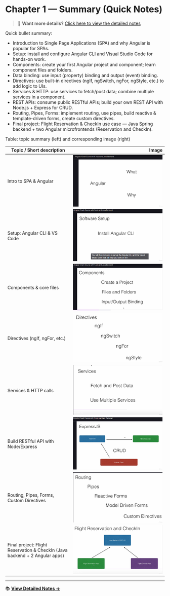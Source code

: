 # Chapter 1 — Summary (Quick Notes)

> 📖 **Want more details?** [Click here to view the detailed notes](detailed-notes.md)

Quick bullet summary:

- Introduction to Single Page Applications (SPA) and why Angular is popular for SPAs.
- Setup: install and configure Angular CLI and Visual Studio Code for hands-on work.
- Components: create your first Angular project and component; learn component files and folders.
- Data binding: use input (property) binding and output (event) binding.
- Directives: use built-in directives (ngIf, ngSwitch, ngFor, ngStyle, etc.) to add logic to UIs.
- Services & HTTP: use services to fetch/post data; combine multiple services in a component.
- REST APIs: consume public RESTful APIs; build your own REST API with Node.js + Express for CRUD.
- Routing, Pipes, Forms: implement routing, use pipes, build reactive & template-driven forms, create custom directives.
- Final project: Flight Reservation & CheckIn use case — Java Spring backend + two Angular microfrontends (Reservation and CheckIn).

Table: topic summary (left) and corresponding image (right)

| Topic / Short description | Image |
|---|---:|
| Intro to SPA & Angular | ![Intro image](image.png) |
| Setup: Angular CLI & VS Code | ![Setup image](image-1.png) |
| Components & core files | ![Components image](image-2.png) |
| Directives (ngIf, ngFor, etc.) | ![Directives image](image-3.png) |
| Services & HTTP calls | ![Services image](image-4.png) |
| Build RESTful API with Node/Express | ![API image](image-5.png) |
| Routing, Pipes, Forms, Custom Directives | ![Forms image](image-6.png) |
| Final project: Flight Reservation & CheckIn (Java backend + 2 Angular apps) | ![Final project image](image-7.png) |

---

📚 **[View Detailed Notes →](detailed-notes.md)**